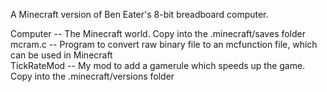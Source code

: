 A Minecraft version of Ben Eater's 8-bit breadboard computer.

Computer    -- The Minecraft world. Copy into the .minecraft/saves folder  
mcram.c     -- Program to convert raw binary file to an mcfunction file, which can be used in Minecraft  
TickRateMod -- My mod to add a gamerule which speeds up the game. Copy into the .minecraft/versions folder  
